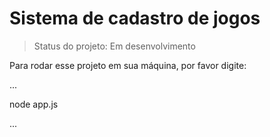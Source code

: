 <h1>Sistema de cadastro de jogos</h1>

> Status do projeto: Em desenvolvimento

Para rodar esse projeto em sua máquina, por favor digite:

...

node app.js

...
